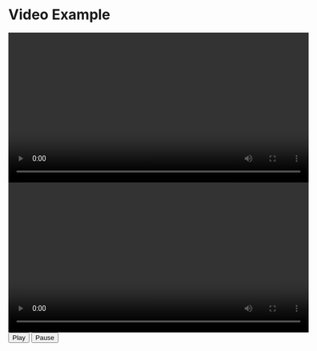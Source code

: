 
<!DOCTYPE html>
<html lang="en">
<head>
  <meta charset="UTF-8">
  <meta name="viewport" content="width=device-width, initial-scale=1.0">
  <title>Video Example</title>
</head>
<body>
  <h1>Video Example</h1>

  <!-- Video element -->
  <video id="myVideo" width="600" controls>
    <source src="333923407231242244.mp4" type="video/mp4">
    Your browser does not support the video tag.
  </video>

  <!-- Video element 2 -->
  <video id="myVideo" width="600" controls>
    <source src="333735085892505603.mp4" type="video/mp4">
    Your browser does not support the video tag.
  </video>





  

  <!-- Buttons to control the video -->
  <br>
  <button onclick="playVideo()">Play</button>
  <button onclick="pauseVideo()">Pause</button>

  <script>
    // Get the video element
    const video = document.getElementById('myVideo');

    // Function to play the video
    function playVideo() {
      video.play();
    }

    // Function to pause the video
    function pauseVideo() {
      video.pause();
    }
  </script>
</body>
</html>
